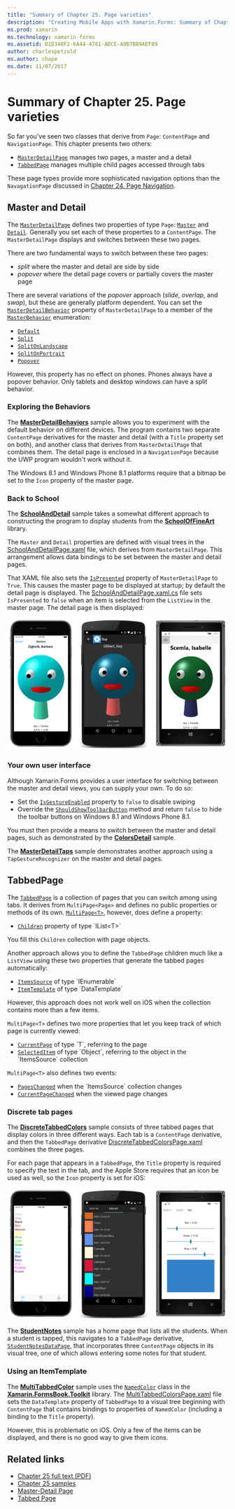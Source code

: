 ```yaml
---
title: "Summary of Chapter 25. Page varieties"
description: "Creating Mobile Apps with Xamarin.Forms: Summary of Chapter 25. Page varieties"
ms.prod: xamarin
ms.technology: xamarin-forms
ms.assetid: D1D348F2-6A44-4781-ADCE-A0B7BB9AEF89
author: charlespetzold
ms.author: chape
ms.date: 11/07/2017
---
```


# Summary of Chapter 25. Page varieties

So far you've seen two classes that derive from `Page`: `ContentPage` and `NavigationPage`. This chapter presents two others:

- [`MasterDetailPage`](xref:Xamarin.Forms.MasterDetailPage) manages two pages, a master and a detail
- [`TabbedPage`](xref:Xamarin.Forms.TabbedPage) manages multiple child pages accessed through tabs

These page types provide more sophisticated navigation options than the
`NavagationPage` discussed in [Chapter 24. Page Navigation](~/xamarin-forms/creating-mobile-apps-xamarin-forms/summaries/chapter24.md).

## Master and Detail

The [`MasterDetailPage`](xref:Xamarin.Forms.MasterDetailPage) defines two properties of type `Page`: [`Master`](xref:Xamarin.Forms.MasterDetailPage.Master) and [`Detail`](xref:Xamarin.Forms.MasterDetailPage.Detail). Generally you set each of these properties to a `ContentPage`. The `MasterDetailPage` displays and switches between these two pages.

There are two fundamental ways to switch between these two pages:

- *split* where the master and detail are side by side
- *popover* where the detail page covers or partially covers the master page

There are several variations of the *popover* approach (*slide*, *overlap*, and *swap*), but these are generally platform dependent. You can set the [`MasterDetailBehavior`](xref:Xamarin.Forms.MasterDetailPage.MasterBehavior) property of `MasterDetailPage` to a member of the [`MasterBehavior`](xref:Xamarin.Forms.MasterBehavior) enumeration:

- [`Default`](xref:Xamarin.Forms.MasterBehavior.Default)
- [`Split`](xref:Xamarin.Forms.MasterBehavior.Split)
- [`SplitOnLandscape`](xref:Xamarin.Forms.MasterBehavior.SplitOnLandscape)
- [`SplitOnPortrait`](xref:Xamarin.Forms.MasterBehavior.SplitOnPortrait)
- [`Popover`](xref:Xamarin.Forms.MasterBehavior.Popover)

However, this property has no effect on phones. Phones always have a popover behavior. Only tablets and desktop windows can have a split behavior.

### Exploring the Behaviors

The [**MasterDetailBehaviors**](https://github.com/xamarin/xamarin-forms-book-samples/tree/master/Chapter25/MasterDetailBehaviors) sample allows you to experiment with the default behavior on different devices. The program contains two separate `ContentPage` derivatives for the master and detail (with a `Title` property set on both), and another class that derives from `MasterDetailPage` that combines them. The detail page is enclosed in a `NavigationPage` because the UWP program wouldn't work without it.

The Windows 8.1 and Windows Phone 8.1 platforms require that a bitmap be set to the `Icon` property of the master page.

### Back to School

The
[**SchoolAndDetail**](https://github.com/xamarin/xamarin-forms-book-samples/tree/master/Chapter25/SchoolAndDetail) sample takes a somewhat different approach to constructing the program to display students from the [**SchoolOfFineArt**](https://github.com/xamarin/xamarin-forms-book-samples/tree/master/Libraries/SchoolOfFineArt) library.

The `Master` and `Detail` properties are defined with visual trees in the [SchoolAndDetailPage.xaml](https://github.com/xamarin/xamarin-forms-book-samples/blob/master/Chapter25/SchoolAndDetail/SchoolAndDetail/SchoolAndDetail/SchoolAndDetailPage.xaml) file, which derives from `MasterDetailPage`. This arrangement allows data bindings to be set between the master and detail pages.

That XAML file also sets the [`IsPresented`](xref:Xamarin.Forms.MasterDetailPage.IsPresented) property of `MasterDetailPage` to `True`. This causes the master page to be displayed at startup; by default the detail page is displayed. The [SchoolAndDetailPage.xaml.cs](https://github.com/xamarin/xamarin-forms-book-samples/blob/master/Chapter25/SchoolAndDetail/SchoolAndDetail/SchoolAndDetail/SchoolAndDetailPage.xaml.cs) file sets `IsPresented` to `false` when an item is selected from the `ListView` in the master page. The detail page is then displayed:

[![Triple screenshot of School And Detail](images/ch25fg09-small.png "Detail Page from a MasterDetailPage")](images/ch25fg09-large.png#lightbox "Detail Page from a MasterDetailPage")

### Your own user interface

Although Xamarin.Forms provides a user interface for switching between the master and detail views, you can supply your own. To do so:

- Set the [`IsGestureEnabled`](xref:Xamarin.Forms.MasterDetailPage.IsGestureEnabled) property to `false` to disable swiping
- Override the [`ShouldShowToolbarButton`](xref:Xamarin.Forms.MasterDetailPage.ShouldShowToolbarButton) method and return `false` to hide the toolbar buttons on Windows 8.1 and Windows Phone 8.1.

You must then provide a means to switch between the master and detail pages, such as demonstrated by the
[**ColorsDetail**](https://github.com/xamarin/xamarin-forms-book-samples/tree/master/Chapter25/ColorsDetails) sample.

The [**MasterDetailTaps**](https://github.com/xamarin/xamarin-forms-book-samples/tree/master/Chapter25/MasterDetailTaps) sample demonstrates another approach using a `TapGestureRecognizer` on the master and detail pages.

## TabbedPage

The [`TabbedPage`](xref:Xamarin.Forms.TabbedPage) is a collection of pages that you can switch among using tabs. It derives from `MultiPage<Page>` and defines no public properties or methods of its own. [`MultiPage<T>`](xref:Xamarin.Forms.MultiPage`1), however, does define a property:

- [`Children`](xref:Xamarin.Forms.MultiPage`1.Children) property of type `IList<T>`

You fill this `Children` collection with page objects.

Another approach allows you to define the `TabbedPage` children much like a `ListView` using these two properties that generate the tabbed pages automatically:

- [`ItemsSource`](xref:Xamarin.Forms.MultiPage`1.ItemsSource) of type `IEnumerable`
- [`ItemTemplate`](xref:Xamarin.Forms.MultiPage`1.ItemTemplate) of type `DataTemplate`

However, this approach does not work well on iOS when the collection contains more than a few items.

`MultiPage<T>` defines two more properties that let you keep track of which page is currently viewed:

- [`CurrentPage`](xref:Xamarin.Forms.MultiPage`1.CurrentPage) of type `T`, referring to the page
- [`SelectedItem`](xref:Xamarin.Forms.MultiPage`1.SelectedItem) of type `Object`, referring to the object in the `ItemsSource` collection

`MultiPage<T>` also defines two events:

- [`PagesChanged`](xref:Xamarin.Forms.MultiPage`1.PagesChanged) when the `ItemsSource` collection changes
- [`CurrentPageChanged`](xref:Xamarin.Forms.MultiPage`1.CurrentPageChanged) when the viewed page changes

### Discrete tab pages

The [**DiscreteTabbedColors**](https://github.com/xamarin/xamarin-forms-book-samples/tree/master/Chapter25/DiscreteTabbedColors) sample consists of three tabbed pages that display colors in three different ways. Each tab is a `ContentPage` derivative, and then the `TabbedPage` derivative [DiscreteTabbedColorsPage.xaml](https://github.com/xamarin/xamarin-forms-book-samples/blob/master/Chapter25/DiscreteTabbedColors/DiscreteTabbedColors/DiscreteTabbedColors/DiscreteTabbedColorsPage.xaml) combines the three pages.

For each page that appears in a `TabbedPage`, the `Title` property is required to specify the text in the tab, and the Apple Store requires that an icon be used as well, so the `Icon` property is set for iOS:

[![Triple screenshot of Discrete Tabbed Colors](images/ch25fg13-small.png "TabbedPage")](images/ch25fg13-large.png#lightbox "TabbedPage")

The [**StudentNotes**](https://github.com/xamarin/xamarin-forms-book-samples/tree/master/Chapter25/StudentNotes) sample has a home page that lists all the students. When a student is tapped, this navigates to a `TabbedPage` derivative, [`StudentNotesDataPage`](https://github.com/xamarin/xamarin-forms-book-samples/blob/master/Chapter25/StudentNotes/StudentNotes/StudentNotes/StudentNotesDataPage.xaml), that incorporates three `ContentPage` objects in its visual tree, one of which allows entering some notes for that student.

### Using an ItemTemplate

The [**MultiTabbedColor**](https://github.com/xamarin/xamarin-forms-book-samples/tree/master/Chapter25/MultiTabbedColors) sample uses the [`NamedColor`](https://github.com/xamarin/xamarin-forms-book-samples/blob/master/Libraries/Xamarin.FormsBook.Toolkit/Xamarin.FormsBook.Toolkit/NamedColor.cs) class in the [**Xamarin.FormsBook.Toolkit**](https://github.com/xamarin/xamarin-forms-book-samples/tree/master/Libraries/Xamarin.FormsBook.Toolkit) library. The [MultiTabbedColorsPage.xaml](https://github.com/xamarin/xamarin-forms-book-samples/blob/master/Chapter25/MultiTabbedColors/MultiTabbedColors/MultiTabbedColors/MultiTabbedColorsPage.xaml) file sets the `DataTemplate` property of `TabbedPage` to a visual tree beginning with `ContentPage` that contains bindings to properties of `NamedColor` (including a binding to the `Title` property).

However, this is problematic on iOS. Only a few of the items can be displayed, and there is no good way to give them icons.



## Related links

- [Chapter 25 full text (PDF)](https://download.xamarin.com/developer/xamarin-forms-book/XamarinFormsBook-Ch25-Apr2016.pdf)
- [Chapter 25 samples](https://github.com/xamarin/xamarin-forms-book-samples/tree/master/Chapter25)
- [Master-Detail Page](~/xamarin-forms/app-fundamentals/navigation/master-detail-page.md)
- [Tabbed Page](~/xamarin-forms/app-fundamentals/navigation/tabbed-page.md)
